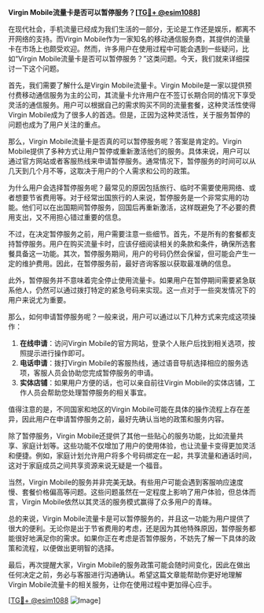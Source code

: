 **Virgin Mobile流量卡是否可以暂停服务？[[TG💪+ @esim1088](https://t.me/s/esim1088)]**

在现代社会，手机流量已经成为我们生活的一部分，无论是工作还是娱乐，都离不开网络的支持。而Virgin Mobile作为一家知名的移动通信服务商，其提供的流量卡在市场上也颇受欢迎。然而，许多用户在使用过程中可能会遇到一些疑问，比如“Virgin Mobile流量卡是否可以暂停服务？”这类问题。今天，我们就来详细探讨一下这个问题。

首先，我们需要了解什么是Virgin Mobile流量卡。Virgin Mobile是一家以提供预付费移动通信服务为主的公司，其流量卡允许用户在不签订长期合同的情况下享受灵活的通信服务。用户可以根据自己的需求购买不同的流量套餐，这种灵活性使得Virgin Mobile成为了很多人的首选。但是，正因为这种灵活性，关于服务暂停的问题也成为了用户关注的重点。

那么，Virgin Mobile流量卡是否真的可以暂停服务呢？答案是肯定的。Virgin Mobile提供了多种方式让用户暂停或重新激活他们的服务。具体来说，用户可以通过官方网站或者客服热线来申请暂停服务。通常情况下，暂停服务的时间可以从几天到几个月不等，这取决于用户的个人需求和公司的政策。

为什么用户会选择暂停服务呢？最常见的原因包括旅行、临时不需要使用网络、或者想要节省费用等。对于经常出国旅行的人来说，暂停服务是一个非常实用的功能。他们可以在出国期间暂停服务，回国后再重新激活，这样既避免了不必要的费用支出，又不用担心错过重要的信息。

不过，在决定暂停服务之前，用户需要注意一些细节。首先，不是所有的套餐都支持暂停服务。用户在购买流量卡时，应该仔细阅读相关的条款和条件，确保所选套餐具备这一功能。其次，暂停服务期间，用户的号码仍然会保留，但可能会产生一定的维护费用。因此，在暂停服务前，最好咨询客服以获取最准确的信息。

此外，暂停服务并不意味着完全停止使用流量卡。如果用户在暂停期间需要紧急联系他人，仍然可以通过拨打特定的紧急号码来实现。这一点对于一些突发情况下的用户来说尤为重要。

那么，如何申请暂停服务呢？一般来说，用户可以通过以下几种方式来完成这项操作：

1. **在线申请**：访问Virgin Mobile的官方网站，登录个人账户后找到相关选项，按照提示进行操作即可。
2. **电话申请**：拨打Virgin Mobile的客服热线，通过语音导航选择相应的服务选项，客服人员会协助您完成暂停服务的申请。
3. **实体店铺**：如果用户方便的话，也可以亲自前往Virgin Mobile的实体店铺，工作人员会帮助您处理暂停服务的相关事宜。

值得注意的是，不同国家和地区的Virgin Mobile可能在具体的操作流程上存在差异，因此用户在申请暂停服务之前，最好先确认当地的政策和服务内容。

除了暂停服务，Virgin Mobile还提供了其他一些贴心的服务功能，比如流量共享、家庭计划等。这些功能不仅增加了用户的使用体验，也让流量卡变得更加灵活和便捷。例如，家庭计划允许用户将多个号码绑定在一起，共享流量和通话时间，这对于家庭成员之间共享资源来说无疑是一个福音。

当然，Virgin Mobile的服务并非完美无缺。有些用户可能会遇到客服响应速度慢、套餐价格偏高等问题。这些问题虽然在一定程度上影响了用户体验，但总体而言，Virgin Mobile依然以其灵活的服务模式赢得了众多用户的青睐。

总的来说，Virgin Mobile流量卡是可以暂停服务的，并且这一功能为用户提供了很大的便利。无论你是出于节省费用的考虑，还是因为其他特殊原因，暂停服务都能很好地满足你的需求。如果你正在考虑是否暂停服务，不妨先了解一下具体的政策和流程，以便做出更明智的选择。

最后，再次提醒大家，Virgin Mobile的服务政策可能会随时间变化，因此在做出任何决定之前，务必与客服进行沟通确认。希望这篇文章能帮助你更好地理解Virgin Mobile流量卡的相关服务，让你在使用过程中更加得心应手。

[[TG💪+ @esim1088](https://t.me/s/esim1088) ![Image](https://i.postimg.cc/4NQfJmqS/Snipaste-2025-05-13-00-14-12.png)]